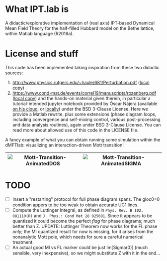 # What IPT.lab is
A didactic/explorative implementation of (real axis) IPT-based Dynamical Mean Field Theory for the half-filled Hubbard model on the Bethe lattice, within Matlab language (R2019a).

# License and stuff
This code has been implemented taking inspiration from these two didactic sources:
1. http://www.physics.rutgers.edu/~haule/681/Perturbation.pdf ([local copy](didactic_sources/haule_IPTtheory_rutgers.pdf))
2. https://www.cond-mat.de/events/correl19/manuscripts/rozenberg.pdf ([local copy](didactic_sources/rozenberg_review_julich.pdf))
and the hands-on material given therein, in particular a tutorial-intended jupyter notebook provided by Óscar Nájera (available [on his cloud](http://mycore.core-cloud.net/index.php/s/oAz0lIWuBM90Gqt), or [locally](najera_repo/PYTHON/real_ipt-text_v3.ipynb)) under the BSD 3-Clause License. Here we provide a Matlab rewrite, plus some extensions (phase diagram loops, including convergence and self-mixing control, various post-processing and data analysis routines), again under BSD 3-Clause License. You can read more about allowed use of this code in the LICENSE file.

A fancy example of what you can obtain running some simulation within the dMFTlab: visualizing an interaction-driven Mott transition!

![Mott-Transition-AnimatedDOS](./readme_data/DOS_IPT.gif) | ![Mott-Transition-AnimatedSIGMA](./readme_data/Sigma_IPT.gif)
:-------------------------:|:-------------------------:

# TODO
- [ ] Insert a "restarting" protocol for full phase diagram spans. The gloc0=0 condition appers to be too weak to obtain accurate UC1 lines.  
- [ ] Compute the Luttinger Integral, as defined in `Phys. Rev. B 102, 081110(R)` and `J. Phys.: Cond Mat 28 025601`. Since it appears to be quantized it could become the perfect _flag_ for phase diagrams; much better than Z. UPDATE: Luttinger Theorem now works for the FL phase *only*; the MI quantized result for now is missing, for it arises from the nonanalytic Mott pole, which needs for sure a careful numerical treatment.  
- [ ] An actual good MI vs FL marker could be just Im[Sigma(0)] (much sensible, very inexpensive), so we might substitute Z with it in the end...
